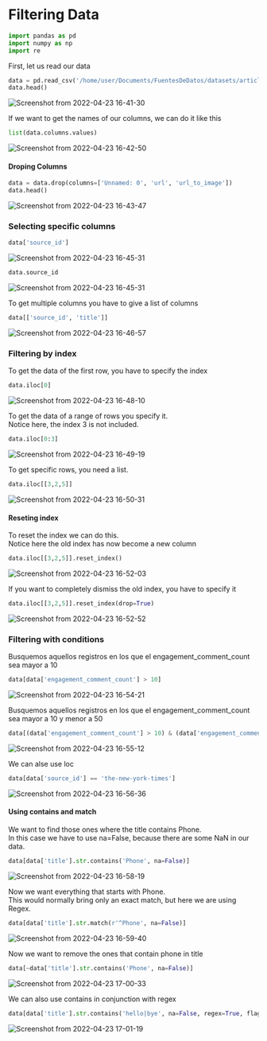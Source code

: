 # Filtering Data

```py
import pandas as pd
import numpy as np
import re
```

First, let us read our data
```py
data = pd.read_csv('/home/user/Documents/FuentesDeDatos/datasets/articles_data.csv')
data.head()
```
![Screenshot from 2022-04-23 16-41-30](https://user-images.githubusercontent.com/88745754/164946840-7e81e405-13ef-4d35-8641-8b739a297ec6.png)


If we want to get the names of our columns, we can do it like this
```py
list(data.columns.values)
```
![Screenshot from 2022-04-23 16-42-50](https://user-images.githubusercontent.com/88745754/164946873-4181d86e-4598-40c8-a3de-8ea3af6ee26f.png)


#### Droping Columns
```py
data = data.drop(columns=['Unnamed: 0', 'url', 'url_to_image'])
data.head()
```
![Screenshot from 2022-04-23 16-43-47](https://user-images.githubusercontent.com/88745754/164946893-fa0db61d-8add-4386-a5ad-a02c3ac943ac.png)


### Selecting specific columns
```py
data['source_id']
```
![Screenshot from 2022-04-23 16-45-31](https://user-images.githubusercontent.com/88745754/164946948-e69b6179-a794-41bd-8e65-f38b90ac9de3.png)

```py
data.source_id
```
![Screenshot from 2022-04-23 16-45-31](https://user-images.githubusercontent.com/88745754/164946948-e69b6179-a794-41bd-8e65-f38b90ac9de3.png)

To get multiple columns you have to give a list of columns
```py
data[['source_id', 'title']]
```
![Screenshot from 2022-04-23 16-46-57](https://user-images.githubusercontent.com/88745754/164946976-e79f2bee-d3c9-4ce9-afc9-db451d8eb58b.png)


### Filtering by index
To get the data of the first row, you have to specify the index
```py
data.iloc[0]
```
![Screenshot from 2022-04-23 16-48-10](https://user-images.githubusercontent.com/88745754/164947007-789dc43d-4633-4a56-8e2a-4481498b0701.png)

To get the data of a range of rows you specify it.  
Notice here, the index 3 is not included.
```py
data.iloc[0:3]
```
![Screenshot from 2022-04-23 16-49-19](https://user-images.githubusercontent.com/88745754/164947048-4896e144-ff03-45a7-8744-99b0290c3c0f.png)

To get specific rows, you need a list.  
```py
data.iloc[[3,2,5]]
```
![Screenshot from 2022-04-23 16-50-31](https://user-images.githubusercontent.com/88745754/164947067-8eafc563-9f30-4319-8e3c-9ff9129c78fc.png)


#### Reseting index
To reset the index we can do this.  
Notice here the old index has now become a new column
```py
data.iloc[[3,2,5]].reset_index()
```
![Screenshot from 2022-04-23 16-52-03](https://user-images.githubusercontent.com/88745754/164947106-bc3c44af-58f3-45fc-a0ea-53655dde1deb.png)

If you want to completely dismiss the old index, you have to specify it
```py
data.iloc[[3,2,5]].reset_index(drop=True)
```
![Screenshot from 2022-04-23 16-52-52](https://user-images.githubusercontent.com/88745754/164947127-fbb2d781-9e11-4b78-a2ad-fc5a0a3d5073.png)



### Filtering with conditions

Busquemos aquellos registros en los que el engagement_comment_count sea mayor a 10
```py
data[data['engagement_comment_count'] > 10]
```
![Screenshot from 2022-04-23 16-54-21](https://user-images.githubusercontent.com/88745754/164947169-aac25b76-ff25-4ad5-b6b6-ef5fa8190e45.png)

Busquemos aquellos registros en los que el engagement_comment_count sea mayor a 10 y menor a 50
```py
data[(data['engagement_comment_count'] > 10) & (data['engagement_comment_count'] < 50)]
```
![Screenshot from 2022-04-23 16-55-12](https://user-images.githubusercontent.com/88745754/164947214-d95321b2-76df-43fd-bfac-2697b4ca7c48.png)

We can alse use loc
```py
data[data['source_id'] == 'the-new-york-times']
```
![Screenshot from 2022-04-23 16-56-36](https://user-images.githubusercontent.com/88745754/164947246-9c5c34b6-c5b8-4228-b0e3-5a25b840bb96.png)


#### Using contains and match
We want to find those ones where the title contains Phone.  
In this case we have to use na=False, because there are some NaN in our data.  
```py
data[data['title'].str.contains('Phone', na=False)]
```
![Screenshot from 2022-04-23 16-58-19](https://user-images.githubusercontent.com/88745754/164947292-8a661d5d-b46b-4df9-bd5f-ae312ea0ff74.png)

Now we want everything that starts with Phone.  
This would normally bring only an exact match, but here we are using Regex.
```py
data[data['title'].str.match(r'^Phone', na=False)]
```
![Screenshot from 2022-04-23 16-59-40](https://user-images.githubusercontent.com/88745754/164947324-3857442e-a79b-4929-9765-b6631620344f.png)

Now we want to remove the ones that contain phone in title
```py
data[~data['title'].str.contains('Phone', na=False)]
```
![Screenshot from 2022-04-23 17-00-33](https://user-images.githubusercontent.com/88745754/164947339-27e290fb-d920-43a3-a29f-6a39f202d6a9.png)

We can also use contains in conjunction with regex
```py
data[data['title'].str.contains('hello|bye', na=False, regex=True, flags=re.I)]
```
![Screenshot from 2022-04-23 17-01-19](https://user-images.githubusercontent.com/88745754/164947355-5c65e705-fd93-4127-81d6-b5258cf57b8c.png)
























































































